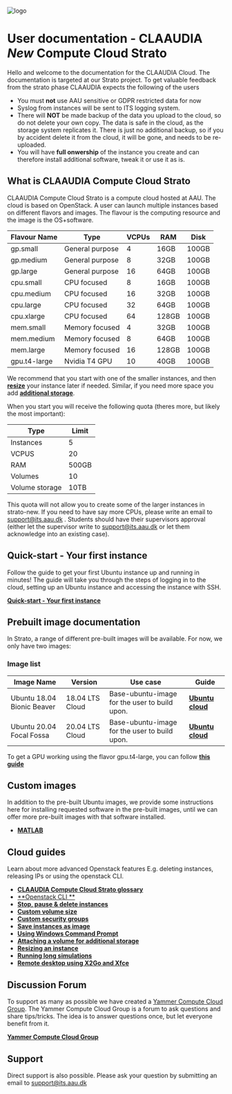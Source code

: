 ![logo](assets/img/claaudia-logo.png"Title")

# User documentation - CLAAUDIA *New* Compute Cloud Strato

Hello and welcome to the documentation for the CLAAUDIA Cloud. The documentation is targeted at our Strato project. To get valuable feedback from the strato phase CLAAUDIA expects the following of the users

* You must **not** use AAU sensitive or GDPR restricted data for now
* Syslog from instances will be sent to ITS logging system.
* There will **NOT** be made backup of the data you upload to the cloud, so do not delete your own copy. The data is safe in the cloud, as the storage system replicates it. There is just no additional backup, so if you by accident delete it from the cloud, it will be gone, and needs to be re-uploaded.
* You will have **full onwership** of the instance you create and can therefore install additional software, tweak it or use it as is.

## What is CLAAUDIA Compute Cloud Strato
CLAAUDIA Compute Cloud Strato is a compute cloud hosted at AAU. The cloud is based on OpenStack. A user can launch multiple instances based on different flavors and images. The flavour is the computing resource and the image is the OS+software.

| Flavour Name   |  Type           | VCPUs    | RAM     | Disk |
|    ---         |  ---            |  ---     | ---     | ---  |
| gp.small       | General purpose | 4        | 16GB    | 100GB|
| gp.medium      | General purpose | 8        | 32GB    | 100GB|
| gp.large       | General purpose | 16       | 64GB    | 100GB| 
| cpu.small      | CPU focused     | 8        | 16GB    | 100GB|
| cpu.medium     | CPU focused     | 16       | 32GB    | 100GB|
| cpu.large      | CPU focused     | 32       | 64GB    | 100GB|
| cpu.xlarge     | CPU focused     | 64       | 128GB   | 100GB|
| mem.small      | Memory focused  | 4        | 32GB    | 100GB|
| mem.medium     | Memory focused  | 8        | 64GB    | 100GB|
| mem.large      | Memory focused  | 16       | 128GB   | 100GB|
| gpu.t4-large   | Nvidia T4 GPU   | 10       | 40GB    | 100GB|

We recommend that you start with one of the smaller instances, and then [**resize**](guides/openstack_guides/resize.md) your instance later if needed. Similar, if you need more space you add [**additional storage**](guides/openstack_guides/attach_volume.md).

When you start you will receive the following quota (theres more, but likely the most important):

| Type           |  Limit          | 
|    ---         |  ---            | 
| Instances      | 5               | 
| VCPUS          | 20              | 
| RAM            | 500GB           | 
| Volumes        | 10              | 
| Volume storage | 10TB            | 

This quota will not allow you to create some of the larger instances in strato-new. If you need to have say more CPUs, please write an email to [support@its.aau.dk](mailto:support@its.aau.dk)
. Students should have their supervisors approval (either let the supervisor write to [support@its.aau.dk](mailto:support@its.aau.dk) or let them acknowledge into an existing case).

## Quick-start - Your first instance
Follow the guide to get your first Ubuntu instance up and running in minutes! The guide will take you through the steps of logging in to the cloud, setting up an Ubuntu instance and accessing the instance with SSH.

[**Quick-start - Your first instance**](guides/quick-start.md)

## Prebuilt image documentation
In Strato, a range of different pre-built images will be available. For now, we only have two images:

### Image list

| Image Name                         |  Version                        | Use case                      |Guide|
|    ---                             | ---                            | ---                           | --- |
| Ubuntu 18.04 Bionic Beaver         | 18.04 LTS Cloud                | Base-ubuntu-image for the user to build upon.        | [**Ubuntu cloud**](image-guides/ubuntu.md) |
| Ubuntu 20.04 Focal Fossa           | 20.04 LTS Cloud                | Base-ubuntu-image for the user to build upon.        | [**Ubuntu cloud**](image-guides/ubuntu.md) |

To get a GPU working using the flavor gpu.t4-large, you can follow [**this guide**](image-guides/ubuntu.md#installing-gpu-support)

## Custom images
In addition to the pre-built Ubuntu images, we provide some instructions here for installing requested software in the pre-built images, until we can offer more pre-built images with that software installed.

- [**MATLAB**](guides/Image-guides/matlab/matlab.md)

## Cloud guides
Learn about more advanced Openstack features E.g. deleting instances, releasing IPs or using the openstack CLI.

- [**CLAAUDIA Compute Cloud Strato glossary**](cloud_glossary.md)
- [**Openstack CLI **](guides/openstack_guides/openstack_CLI.md)
- [**Stop, pause & delete instances**](guides/openstack_guides/Pause_shutdown_delete_instances.md)
- [**Custom volume size**](guides/openstack_guides/diffrent_volume_size.md)
- [**Custom security groups**](guides/openstack_guides/Access_to_instance.md)
- [**Save instances as image**](guides/openstack_guides/save_image.md)
- [**Using Windows Command Prompt**](guides/openstack_guides/wcmd.md)
- [**Attaching a volume for additional storage**](guides/openstack_guides/attach_volume.md)
- [**Resizing an instance**](guides/openstack_guides/resize.md)
- [**Running long simulations**](guides/openstack_guides/running_simulations.md)
- [**Remote desktop using X2Go and Xfce**](guides/openstack_guides/remote_desktop_xfce.md)

## Discussion Forum

To support as many as possible we have created a [Yammer Compute Cloud Group](https://www.yammer.com/aau.dk/#/threads/inGroup?type=in_group&feedId=10451402752&view=all). The Yammer Compute Cloud Group is a forum to ask questions and share tips/tricks. The idea is to answer questions once, but let everyone benefit from it.


[**Yammer Compute Cloud Group**](https://www.yammer.com/aau.dk/#/threads/inGroup?type=in_group&feedId=10451402752&view=all)

## Support

Direct support is also possible. Please ask your question by submitting an email to [support@its.aau.dk](mailto:support@its.aau.dk)
